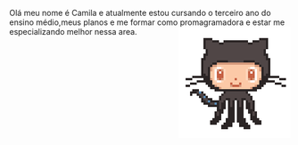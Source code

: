 Olá meu nome é Camila e atualmente estou cursando o terceiro ano do ensino médio,meus planos e me formar como promagramadora e estar me especializando melhor nessa area.
<img align=right src="https://raw.githubusercontent.com/flaviofilipe/flaviofilipe/main/assets/github.gif" alt="Gif GitHub">
